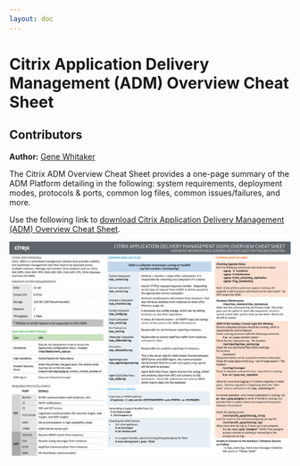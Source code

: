 ```yaml
---
layout: doc
---
```

# Citrix Application Delivery Management (ADM) Overview Cheat Sheet

## Contributors

**Author:** [Gene Whitaker](mailto:gene.whitaker@citrix.com)

The Citrix ADM Overview Cheat Sheet provides a one-page summary of the ADM Platform detailing in the following: system requirements, deployment modes, protocols & ports, common log files, common issues/failures, and more.

Use the following link to [download Citrix Application Delivery Management (ADM) Overview Cheat Sheet](/en-us/tech-zone/learn/downloads/diagrams-posters_cheat-sheet-adm.pdf).

[![TODO](/en-us/tech-zone/learn/media/diagrams-posters_cheat-sheet-adm_1.png)](/en-us/tech-zone/learn/downloads/diagrams-posters_cheat-sheet-adm.pdf)
